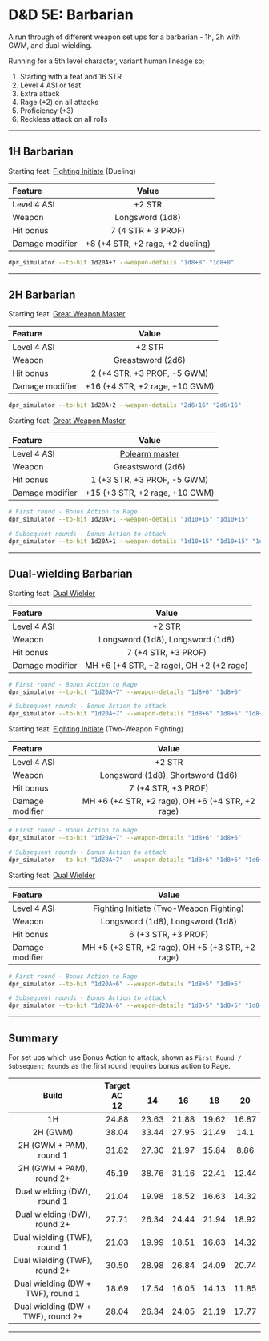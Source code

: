 # D&D 5E: Barbarian

A run through of different weapon set ups for a barbarian - 1h, 2h with GWM, and dual-wielding.

Running for a 5th level character, variant human lineage so;

1. Starting with a feat and 16 STR
1. Level 4 ASI or feat
1. Extra attack
1. Rage (+2) on all attacks
1. Proficiency (+3)
1. Reckless attack on all rolls

---

## 1H Barbarian

Starting feat: [Fighting Initiate](http://dnd5e.wikidot.com/feat:fighting-initiate) (Dueling)

|Feature|Value|
|:---|:---:|
|Level 4 ASI|+2 STR|
|Weapon|Longsword (1d8)|
|Hit bonus|7 (4 STR + 3 PROF)|
|Damage modifier|+8 (+4 STR, +2 rage, +2 dueling)|

```bash
dpr_simulator --to-hit 1d20A+7 --weapon-details "1d8+8" "1d8+8"
```

---

## 2H Barbarian

Starting feat: [Great Weapon Master](http://dnd5e.wikidot.com/feat:great-weapon-master)

|Feature|Value|
|:---|:---:|
|Level 4 ASI|+2 STR|
|Weapon|Greastsword (2d6)|
|Hit bonus|2 (+4 STR, +3 PROF, -5 GWM)|
|Damage modifier|+16 (+4 STR, +2 rage, +10 GWM)|

```bash
dpr_simulator --to-hit 1d20A+2 --weapon-details "2d6+16" "2d6+16"
```

Starting feat: [Great Weapon Master](http://dnd5e.wikidot.com/feat:great-weapon-master)

|Feature|Value|
|:---|:---:|
|Level 4 ASI|[Polearm master](http://dnd5e.wikidot.com/feat:polearm-master)|
|Weapon|Greastsword (2d6)|
|Hit bonus|1 (+3 STR, +3 PROF, -5 GWM)|
|Damage modifier|+15 (+3 STR, +2 rage, +10 GWM)|

```bash
# First round - Bonus Action to Rage
dpr_simulator --to-hit 1d20A+1 --weapon-details "1d10+15" "1d10+15"

# Subsequent rounds - Bonus Action to attack
dpr_simulator --to-hit 1d20A+1 --weapon-details "1d10+15" "1d10+15" "1d4+15"
```

---

## Dual-wielding Barbarian

Starting feat: [Dual Wielder](http://dnd5e.wikidot.com/feat:dual-wielder)

|Feature|Value|
|:---|:---:|
|Level 4 ASI|+2 STR|
|Weapon|Longsword (1d8), Longsword (1d8)|
|Hit bonus|7 (+4 STR, +3 PROF)|
|Damage modifier|MH +6 (+4 STR, +2 rage), OH +2 (+2 rage)|

```bash
# First round - Bonus Action to Rage
dpr_simulator --to-hit "1d20A+7" --weapon-details "1d8+6" "1d8+6"

# Subsequent rounds - Bonus Action to attack
dpr_simulator --to-hit "1d20A+7" --weapon-details "1d8+6" "1d8+6" "1d8+2"
```

Starting feat: [Fighting Initiate](http://dnd5e.wikidot.com/feat:fighting-initiate) (Two-Weapon Fighting)

|Feature|Value|
|:---|:---:|
|Level 4 ASI|+2 STR|
|Weapon|Longsword (1d8), Shortsword (1d6)|
|Hit bonus|7 (+4 STR, +3 PROF)|
|Damage modifier|MH +6 (+4 STR, +2 rage), OH +6 (+4 STR, +2 rage)|


```bash
# First round - Bonus Action to Rage
dpr_simulator --to-hit "1d20A+7" --weapon-details "1d8+6" "1d8+6"

# Subsequent rounds - Bonus Action to attack
dpr_simulator --to-hit "1d20A+7" --weapon-details "1d8+6" "1d8+6" "1d6+6"
```

Starting feat: [Dual Wielder](http://dnd5e.wikidot.com/feat:dual-wielder)

|Feature|Value|
|:---|:---:|
|Level 4 ASI|[Fighting Initiate](http://dnd5e.wikidot.com/feat:fighting-initiate) (Two-Weapon Fighting)|
|Weapon|Longsword (1d8), Longsword (1d8)|
|Hit bonus|6 (+3 STR, +3 PROF)|
|Damage modifier|MH +5 (+3 STR, +2 rage), OH +5 (+3 STR, +2 rage)|

```bash
# First round - Bonus Action to Rage
dpr_simulator --to-hit "1d20A+6" --weapon-details "1d8+5" "1d8+5"

# Subsequent rounds - Bonus Action to attack
dpr_simulator --to-hit "1d20A+6" --weapon-details "1d8+5" "1d8+5" "1d8+5"
```

---

## Summary

For set ups which use Bonus Action to attack, shown as `First Round / Subsequent Rounds` as the first round requires bonus action to Rage.

|Build|Target AC<br />12|<br />14|<br />16|<br />18|<br />20|
|:---:|:---:|:---:|:---:|:---:|:---:|
|1H|24.88|23.63|21.88|19.62|16.87|
|2H (GWM)|38.04|33.44|27.95|21.49|14.1|
|2H (GWM + PAM), round 1|31.82|27.30|21.97|15.84|8.86|
|2H (GWM + PAM), round 2+|45.19|38.76|31.16|22.41|12.44|
|Dual wielding (DW), round 1|21.04|19.98|18.52|16.63|14.32|
|Dual wielding (DW), round 2+|27.71|26.34|24.44|21.94|18.92|
|Dual wielding (TWF), round 1|21.03|19.99|18.51|16.63|14.32|
|Dual wielding (TWF), round 2+|30.50|28.98|26.84|24.09|20.74|
|Dual wielding (DW + TWF), round 1|18.69|17.54|16.05|14.13|11.85|
|Dual wielding (DW + TWF), round 2+|28.04|26.34|24.05|21.19|17.77|

---
